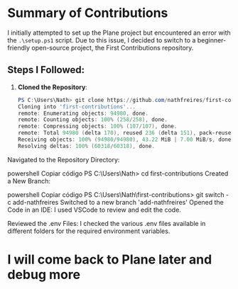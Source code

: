 
# Summary of Contributions

I initially attempted to set up the Plane project but encountered an error with the `.\setup.ps1` script. Due to this issue, I decided to switch to a beginner-friendly open-source project, the First Contributions repository. 

## Steps I Followed:

1. **Cloned the Repository**:
   ```powershell
   PS C:\Users\Nath> git clone https://github.com/nathfreires/first-contributions.git
   Cloning into 'first-contributions'...
   remote: Enumerating objects: 94980, done.
   remote: Counting objects: 100% (258/258), done.
   remote: Compressing objects: 100% (107/107), done.
   remote: Total 94980 (delta 170), reused 236 (delta 151), pack-reused 94722 (from 1)
   Receiving objects: 100% (94980/94980), 43.22 MiB | 7.00 MiB/s, done.
   Resolving deltas: 100% (60318/60318), done.
Navigated to the Repository Directory:

powershell
Copiar código
PS C:\Users\Nath> cd first-contributions
Created a New Branch:

powershell
Copiar código
PS C:\Users\Nath\first-contributions> git switch -c add-nathfreires
Switched to a new branch 'add-nathfreires'
Opened the Code in an IDE: I used VSCode to review and edit the code.

Reviewed the .env Files: I checked the various .env files available in different folders for the required environment variables.
# I will come back to Plane later and debug more
